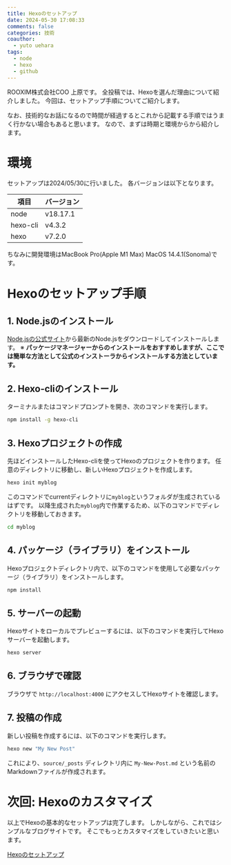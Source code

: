 ```yaml
---
title: Hexoのセットアップ
date: 2024-05-30 17:08:33
comments: false
categories: 技術
coauthor:
  - yuto uehara
tags:
  - node
  - hexo
  - github
---
```


ROOXIM株式会社COO 上原です。
全投稿では、Hexoを選んだ理由について紹介しました。
今回は、セットアップ手順についてご紹介します。
<!-- more -->
なお、技術的なお話になるので時間が経過するとこれから記載する手順ではうまく行かない場合もあると思います。
なので、まずは時期と環境からから紹介します。

# 環境
セットアップは2024/05/30に行いました。
各バージョンは以下となります。

| 項目                      | バージョン                                |
|-------------------------|--------------------------------------|
| node                    | v18.17.1                             |
| hexo-cli                | v4.3.2                               |
| hexo                    | v7.2.0                               |

ちなみに開発環境はMacBook Pro(Apple M1 Max) MacOS 14.4.1(Sonoma)です。

# Hexoのセットアップ手順

## 1. Node.jsのインストール
[Node.jsの公式サイト](https://nodejs.org/)から最新のNode.jsをダウンロードしてインストールします。
※ __パッケージマネージャーからのインストールをおすすめしますが、ここでは簡単な方法として公式のインストーラからインストールする方法としています。__


## 2. Hexo-cliのインストール
ターミナルまたはコマンドプロンプトを開き、次のコマンドを実行します。
```bash
npm install -g hexo-cli
```

## 3. Hexoプロジェクトの作成
先ほどインストールしたHexo-cliを使ってHexoのプロジェクトを作ります。
任意のディレクトリに移動し、新しいHexoプロジェクトを作成します。
```bash
hexo init myblog
```

このコマンドでcurrentディレクトリに`myblog`というフォルダが生成されているはずです。
以降生成された`myblog`内で作業するため、以下のコマンドでディレクトリを移動しておきます。

```bash
cd myblog
```

## 4. パッケージ（ライブラリ）をインストール
Hexoプロジェクトディレクトリ内で、以下のコマンドを使用して必要なパッケージ（ライブラリ）をインストールします。
```bash
npm install
```

## 5. サーバーの起動
Hexoサイトをローカルでプレビューするには、以下のコマンドを実行してHexoサーバーを起動します。
```bash
hexo server
```

## 6. ブラウザで確認
ブラウザで `http://localhost:4000` にアクセスしてHexoサイトを確認します。

## 7. 投稿の作成
新しい投稿を作成するには、以下のコマンドを実行します。
```bash
hexo new "My New Post"
```
これにより、`source/_posts` ディレクトリ内に `My-New-Post.md` という名前のMarkdownファイルが作成されます。



# 次回: Hexoのカスタマイズ
以上でHexoの基本的なセットアップは完了します。
しかしながら、これではシンプルなブログサイトです。
そこでもっとカスタマイズをしていきたいと思います。

[Hexoのセットアップ](/2024/05/30/20240530002-Hexoのカスタマイズ)


